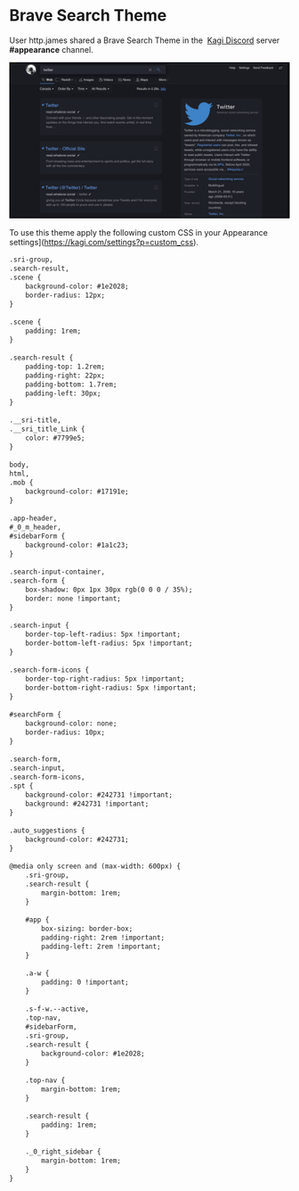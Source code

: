 # Brave Search Theme
 User http.james shared a Brave Search Theme in the  [Kagi Discord](https://kagi.com/discord) server **\#appearance** channel. 

 ![Brave Theme Applied](media/brave-theme-applied.png)

 To use this theme apply the following custom CSS in your Appearance settings](https://kagi.com/settings?p=custom_css).

```
.sri-group,
.search-result,
.scene {
    background-color: #1e2028;
    border-radius: 12px;
}

.scene {
    padding: 1rem;
}

.search-result {
    padding-top: 1.2rem;
    padding-right: 22px;
    padding-bottom: 1.7rem;
    padding-left: 30px;
}

.__sri-title,
.__sri_title_Link {
    color: #7799e5;
}

body,
html,
.mob {
    background-color: #17191e;
}

.app-header,
#_0_m_header,
#sidebarForm {
    background-color: #1a1c23;
}

.search-input-container,
.search-form {
    box-shadow: 0px 1px 30px rgb(0 0 0 / 35%);
    border: none !important;
}

.search-input {
    border-top-left-radius: 5px !important;
    border-bottom-left-radius: 5px !important;
}

.search-form-icons {
    border-top-right-radius: 5px !important;
    border-bottom-right-radius: 5px !important;
}

#searchForm {
    background-color: none;
    border-radius: 10px;
}

.search-form,
.search-input,
.search-form-icons,
.spt {
    background-color: #242731 !important;
    background: #242731 !important;
}

.auto_suggestions {
    background-color: #242731;
}

@media only screen and (max-width: 600px) {
    .sri-group,
    .search-result {
        margin-bottom: 1rem;
    }

    #app {
        box-sizing: border-box;
        padding-right: 2rem !important;
        padding-left: 2rem !important;
    }

    .a-w {
        padding: 0 !important;
    }

    .s-f-w.--active,
    .top-nav,
    #sidebarForm,
    .sri-group,
    .search-result {
        background-color: #1e2028;
    }

    .top-nav {
        margin-bottom: 1rem;
    }

    .search-result {
        padding: 1rem;
    }

    ._0_right_sidebar {
        margin-bottom: 1rem;
    }
}
```